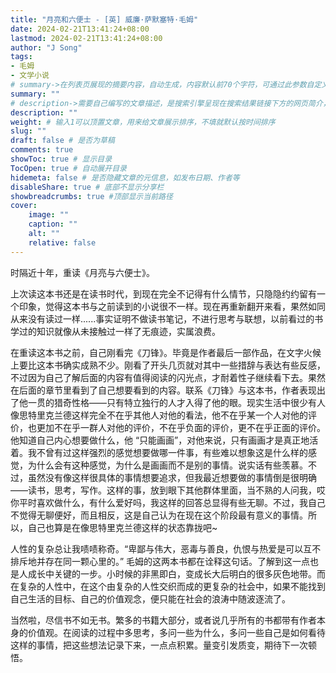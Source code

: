 ```yaml
---
title: "月亮和六便士 - [英] 威廉·萨默塞特·毛姆"
date: 2024-02-21T13:41:24+08:00
lastmod: 2024-02-21T13:41:24+08:00
author: "J Song"
tags:
- 毛姆
- 文学小说
# summary->在列表页展现的摘要内容，自动生成，内容默认前70个字符，可通过此参数自定义，一般无需专门设置
summary: ""
# description->需要自己编写的文章描述，是搜索引擎呈现在搜索结果链接下方的网页简介，建议设置
description: ""
weight: # 输入1可以顶置文章，用来给文章展示排序，不填就默认按时间排序
slug: ""
draft: false # 是否为草稿
comments: true
showToc: true # 显示目录
TocOpen: true # 自动展开目录
hidemeta: false # 是否隐藏文章的元信息，如发布日期、作者等
disableShare: true # 底部不显示分享栏
showbreadcrumbs: true #顶部显示当前路径
cover:
    image: ""
    caption: ""
    alt: ""
    relative: false
---
```


时隔近十年，重读《月亮与六便士》。

上次读这本书还是在读书时代，到现在完全不记得有什么情节，只隐隐约约留有一个印象，觉得这本书与之前读到的小说很不一样。现在再重新翻开来看，果然如同从来没有读过一样......事实证明不做读书笔记，不进行思考与联想，以前看过的书学过的知识就像从未接触过一样了无痕迹，实属浪费。

在重读这本书之前，自己刚看完《刀锋》。毕竟是作者最后一部作品，在文字火候上要比这本书确实成熟不少。刚看了开头几页就对其中一些措辞与表达有些反感，不过因为自己了解后面的内容有值得阅读的闪光点，才耐着性子继续看下去。果然在后面的章节里看到了自己想要看到的内容。联系《刀锋》与这本书，作者表现出了他一贯的猎奇性格——只有特立独行的人才入得了他的眼。现实生活中很少有人像思特里克兰德这样完全不在乎其他人对他的看法，他不在乎某一个人对他的评价，也更加不在乎一群人对他的评价，不在乎负面的评价，更不在乎正面的评价。他知道自己内心想要做什么，他 “只能画画”，对他来说，只有画画才是真正地活着。我不曾有过这样强烈的感觉想要做哪一件事，有些难以想象这是什么样的感觉，为什么会有这种感觉，为什么是画画而不是别的事情。说实话有些羡慕。不过，虽然没有像这样很具体的事情想要追求，但我最近想要做的事情倒是很明确——读书，思考，写作。这样的事，放到眼下其他群体里面，当不熟的人问我，哎你平时喜欢做什么，有什么爱好吗，我这样的回答总显得有些无聊。不过，我自己不觉得无聊便好，而且相反，这是自己认为在现在这个阶段最有意义的事情。所以，自己也算是在像思特里克兰德这样的状态靠拢吧~ 

人性的复杂总让我啧啧称奇。“卑鄙与伟大，恶毒与善良，仇恨与热爱是可以互不排斥地并存在同一颗心里的。” 毛姆的这两本书都在诠释这句话。了解到这一点也是人成长中关键的一步。小时候的非黑即白，变成长大后明白的很多灰色地带。而在复杂的人性中，在这个由复杂的人性交织而成的更复杂的社会中，如果不能找到自己生活的目标、自己的价值观念，便只能在社会的浪涛中随波逐流了。

当然啦，尽信书不如无书。繁多的书籍大部分，或者说几乎所有的书都带有作者本身的价值观。在阅读的过程中多思考，多问一些为什么，多问一些自己是如何看待这样的事情，把这些想法记录下来，一点点积累。量变引发质变，期待下一次顿悟。